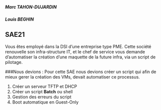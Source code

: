 ##### Marc TAHON-DUJARDIN
##### Louis BEGHIN
## SAE21
Vous êtes employé dans la DSI d’une entreprise type PME. Cette société renouvelle son infra-structure IT, et le chef de service vous demande d’automatiser la création d’une maquette de la future infra, via un script de pilotage.

###Nous devions :
Pour cette SAE nous devions créer un script qui afin de mieux gerer la création des VMs, devait automatiser ce processus.
1. Créer un serveur TFTP et DHCP
2. Créer un script **Batch** ou shell
3. Gestion des erreurs du script
4. Boot automatique en Guest-Only
